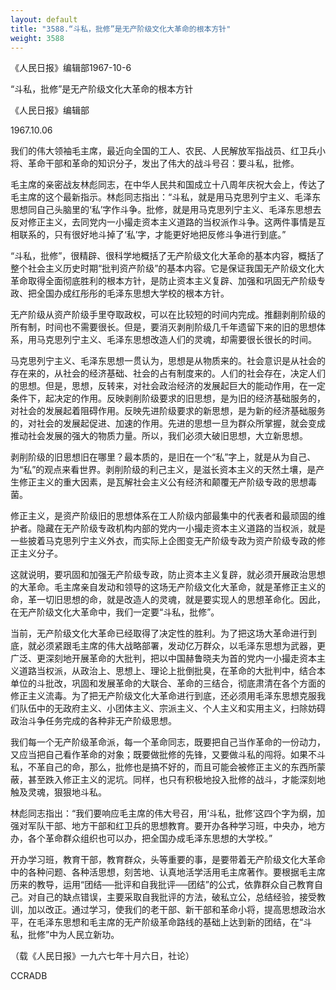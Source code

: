 ```yaml
---
layout: default
title: "3588.“斗私，批修”是无产阶级文化大革命的根本方针"
weight: 3588
---
```


《人民日报》编辑部1967-10-6

“斗私，批修”是无产阶级文化大革命的根本方针

《人民日报》编辑部

1967.10.06

我们的伟大领袖毛主席，最近向全国的工人、农民、人民解放军指战员、红卫兵小将、革命干部和革命的知识分子，发出了伟大的战斗号召：要斗私，批修。

毛主席的亲密战友林彪同志，在中华人民共和国成立十八周年庆祝大会上，传达了毛主席的这个最新指示。林彪同志指出：“斗私，就是用马克思列宁主义、毛泽东思想同自己头脑里的‘私’字作斗争。批修，就是用马克思列宁主义、毛泽东思想去反对修正主义，去同党内一小撮走资本主义道路的当权派作斗争。这两件事情是互相联系的，只有很好地斗掉了‘私’字，才能更好地把反修斗争进行到底。”

“斗私，批修”，很精辟、很科学地概括了无产阶级文化大革命的基本内容，概括了整个社会主义历史时期“批判资产阶级”的基本内容。它是保证我国无产阶级文化大革命取得全面彻底胜利的根本方针，是防止资本主义复辟、加强和巩固无产阶级专政、把全国办成红彤彤的毛泽东思想大学校的根本方针。

无产阶级从资产阶级手里夺取政权，可以在比较短的时间内完成。推翻剥削阶级的所有制，时间也不需要很长。但是，要消灭剥削阶级几千年遗留下来的旧的思想体系，用马克思列宁主义、毛泽东思想改造人们的灵魂，却需要很长很长的时间。

马克思列宁主义、毛泽东思想一贯认为，思想是从物质来的。社会意识是从社会的存在来的，从社会的经济基础、社会的占有制度来的。人们的社会存在，决定人们的思想。但是，思想，反转来，对社会政治经济的发展起巨大的能动作用，在一定条件下，起决定的作用。反映剥削阶级要求的旧思想，是为旧的经济基础服务的，对社会的发展起着阻碍作用。反映先进阶级要求的新思想，是为新的经济基础服务的，对社会的发展起促进、加速的作用。先进的思想一旦为群众所掌握，就会变成推动社会发展的强大的物质力量。所以，我们必须大破旧思想，大立新思想。

剥削阶级的旧思想旧在哪里？最本质的，是旧在一个“私”字上，就是从为自己、为“私”的观点来看世界。剥削阶级的利己主义，是滋长资本主义的天然土壤，是产生修正主义的重大因素，是瓦解社会主义公有经济和颠覆无产阶级专政的思想毒菌。

修正主义，是资产阶级旧的思想体系在工人阶级内部最集中的代表者和最顽固的维护者。隐藏在无产阶级专政机构内部的党内一小撮走资本主义道路的当权派，就是一些披着马克思列宁主义外衣，而实际上企图变无产阶级专政为资产阶级专政的修正主义分子。

这就说明，要巩固和加强无产阶级专政，防止资本主义复辟，就必须开展政治思想的大革命。毛主席亲自发动和领导的这场无产阶级文化大革命，就是革修正主义的命，革一切旧思想的命，就是改造人的灵魂，就是要实现人的思想革命化。因此，在无产阶级文化大革命中，我们一定要“斗私，批修”。

当前，无产阶级文化大革命已经取得了决定性的胜利。为了把这场大革命进行到底，就必须紧跟毛主席的伟大战略部署，发动亿万群众，以毛泽东思想为武器，更广泛、更深刻地开展革命的大批判，把以中国赫鲁晓夫为首的党内一小撮走资本主义道路当权派，从政治上、思想上、理论上批倒批臭，在革命的大批判中，结合本单位的斗批改，巩固和发展革命的大联合、革命的三结合，彻底肃清在各个方面的修正主义流毒。为了把无产阶级文化大革命进行到底，还必须用毛泽东思想克服我们队伍中的无政府主义、小团体主义、宗派主义、个人主义和实用主义，扫除妨碍政治斗争任务完成的各种非无产阶级思想。

我们每一个无产阶级革命派，每一个革命同志，既要把自己当作革命的一份动力，又应当把自己看作革命的对象；既要做批修的先锋，又要做斗私的闯将。如果不斗私，不革自己的命，那么，批修也是搞不好的，而且可能会被修正主义的东西所蒙蔽，甚至跌入修正主义的泥坑。同样，也只有积极地投入批修的战斗，才能深刻地触及灵魂，狠狠地斗私。

林彪同志指出：“我们要响应毛主席的伟大号召，用‘斗私，批修’这四个字为纲，加强对军队干部、地方干部和红卫兵的思想教育。要开办各种学习班，中央办，地方办，各个革命群众组织也可以办，把全国办成毛泽东思想的大学校。”

开办学习班，教育干部，教育群众，头等重要的事，是要带着无产阶级文化大革命中的各种问题、各种活思想，刻苦地、认真地活学活用毛主席著作。要根据毛主席历来的教导，运用“团结──批评和自我批评──团结”的公式，依靠群众自己教育自己。对自己的缺点错误，主要采取自我批评的方法，破私立公，总结经验，接受教训，加以改正。通过学习，使我们的老干部、新干部和革命小将，提高思想政治水平，在毛泽东思想和毛主席的无产阶级革命路线的基础上达到新的团结，在“斗私，批修”中为人民立新功。

（载《人民日报》一九六七年十月六日，社论）

CCRADB

